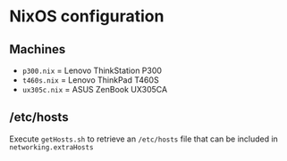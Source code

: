 # NixOS configuration

## Machines

- `p300.nix` = Lenovo ThinkStation P300
- `t460s.nix` = Lenovo ThinkPad T460S
- `ux305c.nix` = ASUS ZenBook UX305CA

## /etc/hosts

Execute `getHosts.sh` to retrieve an `/etc/hosts` file that can be included in `networking.extraHosts`
